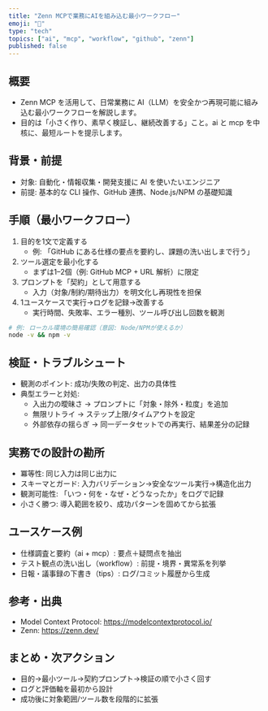 ```yaml
---
title: "Zenn MCPで業務にAIを組み込む最小ワークフロー"
emoji: "🤖"
type: "tech"
topics: ["ai", "mcp", "workflow", "github", "zenn"]
published: false
---
```


## 概要
- Zenn MCP を活用して、日常業務に AI（LLM）を安全かつ再現可能に組み込む最小ワークフローを解説します。
- 目的は「小さく作り、素早く検証し、継続改善する」こと。ai と mcp を中核に、最短ルートを提示します。

## 背景・前提
- 対象: 自動化・情報収集・開発支援に AI を使いたいエンジニア
- 前提: 基本的な CLI 操作、GitHub 連携、Node.js/NPM の基礎知識

## 手順（最小ワークフロー）
1. 目的を1文で定義する
   - 例: 「GitHub にある仕様の要点を要約し、課題の洗い出しまで行う」
2. ツール選定を最小化する
   - まずは1–2個（例: GitHub MCP + URL 解析）に限定
3. プロンプトを「契約」として用意する
   - 入力（対象/制約/期待出力）を明文化し再現性を担保
4. 1ユースケースで実行→ログを記録→改善する
   - 実行時間、失敗率、エラー種別、ツール呼び出し回数を観測

```bash
# 例: ローカル環境の簡易確認（意図: Node/NPMが使えるか）
node -v && npm -v
```

## 検証・トラブルシュート
- 観測のポイント: 成功/失敗の判定、出力の具体性
- 典型エラーと対処:
  - 入出力の曖昧さ → プロンプトに「対象・除外・粒度」を追加
  - 無限リトライ → ステップ上限/タイムアウトを設定
  - 外部依存の揺らぎ → 同一データセットでの再実行、結果差分の記録

## 実務での設計の勘所
- 冪等性: 同じ入力は同じ出力に
- スキーマとガード: 入力バリデーション→安全なツール実行→構造化出力
- 観測可能性: 「いつ・何を・なぜ・どうなったか」をログで記録
- 小さく勝つ: 導入範囲を絞り、成功パターンを固めてから拡張

## ユースケース例
- 仕様調査と要約（ai + mcp）: 要点＋疑問点を抽出
- テスト観点の洗い出し（workflow）: 前提・境界・異常系を列挙
- 日報・議事録の下書き（tips）: ログ/コミット履歴から生成

## 参考・出典
- Model Context Protocol: https://modelcontextprotocol.io/
- Zenn: https://zenn.dev/

## まとめ・次アクション
- 目的→最小ツール→契約プロンプト→検証の順で小さく回す
- ログと評価軸を最初から設計
- 成功後に対象範囲/ツール数を段階的に拡張